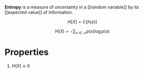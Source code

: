 **Entropy** is a measure of uncertainty in a [[random variable]] by its [[expected value]] of information.

$$
H[X] = \mathbb{E}\left[h(x)\right]
$$

$$
H(X) = - \sum_{x \in \mathcal{X}} p(x) \log p(x)
$$

# Properties

1. $H(X) \geqslant 0$